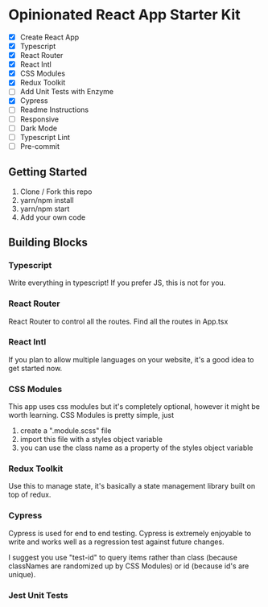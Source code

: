 # Opinionated React App Starter Kit

- [x] Create React App
- [x] Typescript
- [x] React Router
- [x] React Intl
- [x] CSS Modules
- [x] Redux Toolkit
- [ ] Add Unit Tests with Enzyme
- [x] Cypress
- [ ] Readme Instructions
- [ ] Responsive
- [ ] Dark Mode
- [ ] Typescript Lint
- [ ] Pre-commit

## Getting Started

1. Clone / Fork this repo
2. yarn/npm install
3. yarn/npm start
4. Add your own code

## Building Blocks

### Typescript
Write everything in typescript! If you prefer JS, this is not for you.

### React Router
React Router to control all the routes. Find all the routes in App.tsx

### React Intl
If you plan to allow multiple languages on your website, it's a good idea to get started now.

### CSS Modules
This app uses css modules but it's completely optional, however it might be worth learning. CSS Modules is pretty simple, just 

1. create a "<name>.module.scss" file
2. import this file with a styles object variable
3. you can use the class name as a property of the styles object variable

### Redux Toolkit
Use this to manage state, it's basically a state management library built on top of redux.

### Cypress
Cypress is used for end to end testing. Cypress is extremely enjoyable to write and works well as a regression test against future changes.

I suggest you use "test-id" to query items rather than class (because classNames are randomized up by CSS Modules) or id (because id's are unique).

### Jest Unit Tests


